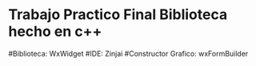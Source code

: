 # Trabajo Practico Final Biblioteca hecho en c++
#Biblioteca: WxWidget
#IDE: Zinjai
#Constructor Grafico: wxFormBuilder
